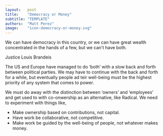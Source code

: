 ```yaml
---
layout:   post
title:    "Democracy or Money"
subtitle: "TEMPLATE"
authors:  "Matt Perez"
image:    "icon-democracy-or-money.svg"
---
```


<div style='display:none; '>
 <p>Democracy for all or accumulated power for a handful?</p>
</div>

<div class="_citation" >
 <p>We can have democracy in this country, or we can have great wealth concentrated in the hands of a few, but we can't have both.</p>
 <p id="_signature">Justice Louis Brandeis</p>
</div>
<p>The US and Europe have managed to do &lsquo;both&rsquo; with a slow back and forth between political parties. We may have to continue with the back and forth for a while, but eventually people ad teir well-being must be the highest priority of any system that comes to power.</p>
<p>We must  do away with the distinction between &lsquo;owners&rsquo; and &lsquo;employees&rsquo; and get used to with co-onwership as an alternative, like Radical. We need to experiment with things like,</p>
 <ul>
  <li>Make ownership based on contributions, not capital.</li>
  <li>Have work be collaborative, not competitive.</li>
  <li>Make work be guided by the well-being of people, not whatever makes money.</li>
 </ul> 